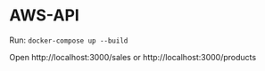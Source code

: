 # AWS-API

Run: 
`docker-compose up --build`

Open 
http://localhost:3000/sales 
or 
http://localhost:3000/products
